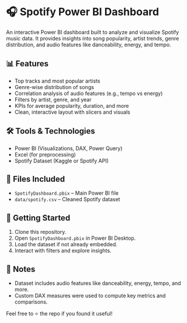 # 🎧 Spotify Power BI Dashboard

An interactive Power BI dashboard built to analyze and visualize Spotify music data. It provides insights into song popularity, artist trends, genre distribution, and audio features like danceability, energy, and tempo.

## 📊 Features

- Top tracks and most popular artists
- Genre-wise distribution of songs
- Correlation analysis of audio features (e.g., tempo vs energy)
- Filters by artist, genre, and year
- KPIs for average popularity, duration, and more
- Clean, interactive layout with slicers and visuals

## 🛠️ Tools & Technologies

- Power BI (Visualizations, DAX, Power Query)
- Excel (for preprocessing)
- Spotify Dataset (Kaggle or Spotify API)

## 📁 Files Included

- `SpotifyDashboard.pbix` – Main Power BI file
- `data/spotify.csv` – Cleaned Spotify dataset

## 🚀 Getting Started

1. Clone this repository.
2. Open `SpotifyDashboard.pbix` in Power BI Desktop.
3. Load the dataset if not already embedded.
4. Interact with filters and explore insights.

## 📌 Notes

- Dataset includes audio features like danceability, energy, tempo, and more.
- Custom DAX measures were used to compute key metrics and comparisons.


Feel free to ⭐ the repo if you found it useful!
